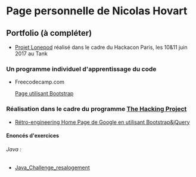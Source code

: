 # Page personnelle de Nicolas Hovart

## Portfolio (à compléter)

* [Projet Lonepod](https://NicolasHov.github.io/lonepod/#svg) réalisé dans le cadre du Hackacon Paris, les 10&11 juin 2017 au Tank

### Un programme individuel d'apprentissage du code 

* Freecodecamp.com

  [Page utilisant Bootstrap](https://NicolasHov.github.io/Tribute_Page_Gandhi/#svg)
  
### Réalisation dans le cadre du programme [The Hacking Project](http://www.thehackingproject.org/)
 
 * [Rétro-engineering Home Page de Google en utilisant Bootstrap&jQuery](https://github.com/NicolasHov/home_page_google)
 
<!--* (Projet de création d'une application Web Java avec Spring Boot et Hibernate (techno front à déterminer)...) -->
<!--* (Création d'une interface ReactJS pour l'application Web Java -->
<!--Selon progression :-->
<!--* Création d'une page web de ressources HTML/CSS en ReactJS-->


#### Enoncés d'exercices

###### Java :

* [Java_Challenge_resalogement](https://github.com/simplonco/Java_Challenge_resalogement)

